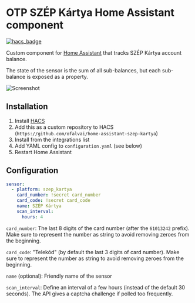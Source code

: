 # OTP SZÉP Kártya Home Assistant component

[![hacs_badge](https://img.shields.io/badge/HACS-Custom-orange.svg)](https://github.com/custom-components/hacs)

Custom component for [Home Assistant](https://homeassistant.io) that tracks SZÉP Kártya account balance.

The state of the sensor is the sum of all sub-balances, but each sub-balance is exposed as a property.

![Screenshot](screenshot.png?raw=true)

## Installation

1. Install [HACS](https://hacs.xyz/)
2. Add this as a custom repository to HACS (`https://github.com/ofalvai/home-assistant-szep-kartya`)
3. Install from the integrations list
4. Add YAML config to `configuration.yaml` (see below)
5. Restart Home Assistant

## Configuration

``` yaml
sensor:
  - platform: szep_kartya
    card_number: !secret card_number
    card_code: !secret card_code
    name: SZÉP Kártya
    scan_interval:
      hours: 4
```

`card_number`: The last 8 digits of the card number (after the `61013242` prefix). Make sure to represent the number as string to avoid removing zeroes from the beginning.

`card_code`: "Telekód" (by default the last 3 digits of card number). Make sure to represent the number as string to avoid removing zeroes from the beginning.

`name` (optional): Friendly name of the sensor

`scan_interval`: Define an interval of a few hours (instead of the default 30 seconds). The API gives a captcha challenge if polled too frequently.

